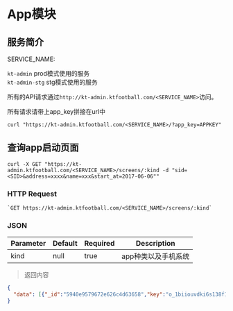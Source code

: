 # App模块

## 服务简介

SERVICE_NAME:  

`kt-admin` prod模式使用的服务  
`kt-admin-stg` stg模式使用的服务  

所有的API请求通过`http://kt-admin.ktfootball.com/<SERVICE_NAME>`访问。

<aside class="success">
所有请求请带上app_key拼接在url中
</aside>

```shell
curl "https://kt-admin.ktfootball.com/<SERVICE_NAME>/?app_key=APPKEY"
```

## 查询app启动页面

```shell
curl -X GET "https://kt-admin.ktfootball.com/<SERVICE_NAME>/screens/:kind -d "sid=<SID>&address=xxxx&name=xxx&start_at=2017-06-06""
```

### HTTP Request

	`GET https://kt-admin.ktfootball.com/<SERVICE_NAME>/screens/:kind`

### JSON

Parameter | Default | Required | Description
--------- | ------- | ---------| -----------
kind|null|true|app种类以及手机系统

> 返回内容

```json
{
  "data": [{"_id":"5940e9579672e626c4d63658","key":"o_1biiouvdki6s138f1bcavhmru5o.png","kind":0,"display":0,"__v":0}]
}
```